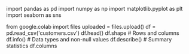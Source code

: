 import pandas as pd
import numpy as np
import matplotlib.pyplot as plt
import seaborn as sns

from google.colab import files
uploaded = files.upload()
df = pd.read_csv('customers.csv')
df.head()
df.shape        # Rows and columns
df.info()       # Data types and non-null values
df.describe()   # Summary statistics
df.columns
